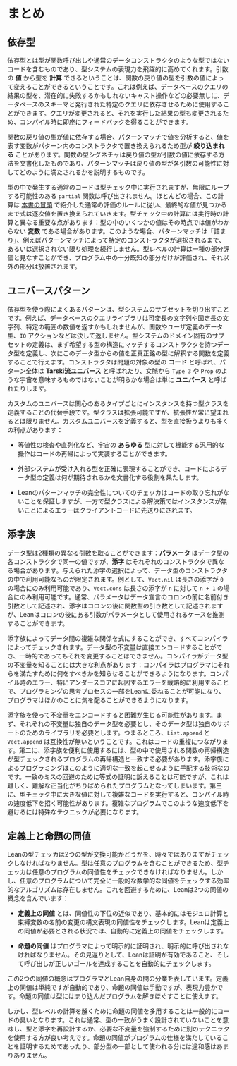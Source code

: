 <!--
# Summary
-->

# まとめ

<!--
## Dependent Types
-->

## 依存型

<!--
Dependent types, where types contain non-type code such as function calls and ordinary data constructors, lead to a massive increase in the expressive power of a type system.
The ability to _compute_ a type from the _value_ of an argument means that the return type of a function can vary based on which argument is provided.
This can be used, for example, to have the result type of a database query depend on the database's schema and the specific query issued, without needing any potentially-failing cast operations on the result of the query.
When the query changes, so does the type that results from running it, enabling immediate compile-time feedback.
-->

依存型とは型が関数呼び出しや通常のデータコンストラクタのような型ではないコードを含むものであり、型システムの表現力を飛躍的に高めてくれます。引数の **値** から型を **計算** できるということは、関数の戻り値の型を引数の値によって変えることができるということです。これは例えば、データベースのクエリの結果の型を、潜在的に失敗するかもしれないキャスト操作などの必要無しに、データベースのスキーマと発行された特定のクエリに依存させるために使用することができます。クエリが変更されると、それを実行した結果の型も変更されるため、コンパイル時に即座にフィードバックを得ることができます。

<!--
When a function's return type depends on a value, analyzing the value with pattern matching can result in the type being _refined_, as a variable that stands for a value is replaced by the constructors in the pattern.
The type signature of a function documents the way that the return type depends on the argument value, and pattern matching then explains how the return type can be fulfilled for each potential argument.
-->

関数の戻り値の型が値に依存する場合、パターンマッチで値を分析すると、値を表す変数がパターン内のコンストラクタで置き換えられるため型が **絞り込まれる** ことがあります。関数の型シグネチャは戻り値の型が引数の値に依存する方法を文書化したものであり、パターンマッチは戻り値の型が各引数の可能性に対してどのように満たされるかを説明するものです。

<!--
Ordinary code that occurs in types is run during type checking, though `partial` functions that might loop infinitely are not called.
Mostly, this computation follows the rules of ordinary evaluation that were introduced in [the very beginning of this book](../getting-to-know/evaluating.md), with expressions being progressively replaced by their values until a final value is found.
Computation during type checking has an important difference from run-time computation: some values in types may be _variables_ whose values are not yet known.
In these cases, pattern-matching gets "stuck" and does not proceed until or unless a particular constructor is selected, e.g. by pattern matching.
Type-level computation can be seen as a kind of partial evaluation, where only the parts of the program that are sufficiently known need to be evaluated and other parts are left alone.
-->

型の中で発生する通常のコードは型チェック中に実行されますが、無限にループする可能性のある `partial` 関数は呼び出されません。ほとんどの場合、この計算は [本書の冒頭](../getting-to-know/evaluating.md) で紹介した通常の評価のルールに従い、最終的な値が見つかるまで式は逐次値を置き換えられていきます。型チェック中の計算には実行時の計算と異なる重要な点があります：型の中のいくつかの値はその時点では値がわからない **変数** である場合があります。このような場合、パターンマッチは「詰まり」、例えばパターンマッチによって特定のコンストラクタが選択されるまで、あるいは選択されない限り処理を続行しません。型レベルの計算は一種の部分評価と見なすことができ、プログラム中の十分既知の部分だけが評価され、それ以外の部分は放置されます。

<!--
## The Universe Pattern
-->

## ユニバースパターン

<!--
A common pattern when working with dependent types is to section off some subset of the type system.
For example, a database query library might be able to return varying-length strings, fixed-length strings, or numbers in certain ranges, but it will never return a function, a user-defined datatype, or an `IO` action.
A domain-specific subset of the type system can be defined by first defining a datatype with constructors that match the structure of the desired types, and then defining a function that interprets values from this datatype into honest-to-goodness types.
The constructors are referred to as _codes_ for the types in question, and the entire pattern is sometimes referred to as a _universe à la Tarski_, or just as a _universe_ when context makes it clear that universes such as `Type 3` or `Prop` are not what's meant.
-->

依存型を使う際によくあるパターンは、型システムのサブセットを切り出すことです。例えば、データベースのクエリライブラリは可変長の文字列や固定長の文字列、特定の範囲の数値を返すかもしれませんが、関数やユーザ定義のデータ型、`IO` アクションなどは決して返しません。型システムのドメイン固有のサブセットの定義は、まず希望する型の構造にマッチするコンストラクタを持つデータ型を定義し、次にこのデータ型からの値を正真正銘の型に解釈する関数を定義することで行えます。コンストラクタは問題の対象の型の **コード** と呼ばれ、パターン全体は **Tarski流ユニバース** と呼ばれたり、文脈から `Type 3` や `Prop` のような宇宙を意味するものではないことが明らかな場合は単に **ユニバース** と呼ばれたりします。

<!--
Custom universes are an alternative to defining a type class with instances for each type of interest.
Type classes are extensible, but extensibility is not always desired.
Defining a custom universe has a number of advantages over using the types directly:
-->

カスタムのユニバースは関心のあるタイプごとにインスタンスを持つ型クラスを定義することの代替手段です。型クラスは拡張可能ですが、拡張性が常に望まれるとは限りません。カスタムユニバースを定義すると、型を直接扱うよりも多くの利点があります：

 <!--
 * Generic operations that work for _any_ type in the universe, such as equality testing and serialization, can be implemented by recursion on codes.
 -->
 * 等値性の検査や直列化など、宇宙の **あらゆる** 型に対して機能する汎用的な操作はコードの再帰によって実装することができます。
 <!--
 * The types accepted by external systems can be represented precisely, and the definition of the code datatype serves to document what can be expected.
 -->
 * 外部システムが受け入れる型を正確に表現することができ、コードによるデータ型の定義は何が期待されるかを文書化する役割を果たします。
 <!--
 * Lean's pattern matching completeness checker ensures that no codes are forgotten, while solutions based on type classes defer missing instance errors to client code.
 -->
 * Leanのパターンマッチの完全性についてのチェッカはコードの取り忘れがないことを保証しますが、一方で型クラスによる解決策ではインスタンスが無いことによるエラーはクライアントコードに先送りにされます。


<!--
## Indexed Families
-->

## 添字族

<!--
Datatypes can take two separate kinds of arguments: _parameters_ are identical in each constructor of the datatype, while _indices_ may vary between constructors.
For a given choice of index, only some constructors of the datatype are available.
As an example, `Vect.nil` is available only when the length index is `0`, and `Vect.cons` is available only when the length index is `n+1` for some `n`.
While parameters are typically written as named arguments before the colon in a datatype declaration, and indices as arguments in a function type after the colon, Lean can infer when an argument after the colon is used as a parameter.
-->

データ型は2種類の異なる引数を取ることができます：**パラメータ** はデータ型の各コンストラクタで同一の値ですが、**添字** はそれぞれのコンストラクタで異なる場合があります。与えられた添字の選択によって、データ型のコンストラクタの中で利用可能なものが限定されます。例として、`Vect.nil` は長さの添字が `0` の場合にのみ利用可能であり、`Vect.cons` は長さの添字が `n` に対して `n + 1` の場合にのみ利用可能です。通常、パラメータはデータ宣言のコロンの前に名前付き引数として記述され、添字はコロンの後に関数型の引き数として記述されますが、Leanはコロンの後にある引数がパラメータとして使用されるケースを推測することができます。

<!--
Indexed families allow the expression of complicated relationships between data, all checked by the compiler.
The datatype's invariants can be encoded directly, and there is no way to violate them, not even temporarily.
Informing the compiler about the datatype's invariants brings a major benefit: the compiler can now inform the programmer about what must be done to satisfy them.
The strategic use of compile-time errors, especially those resulting from underscores, can make it possible to offload some of the programming thought process to Lean, freeing up the programmer's mind to worry about other things.
-->

添字族によってデータ間の複雑な関係を式にすることができ、すべてコンパイラによってチェックされます。データ型の不変量は直接エンコードすることができ、一時的であってもそれを変更することはできません。コンパイラがデータ型の不変量を知ることには大きな利点があります：コンパイラはプログラマにそれらを満たすために何をすべきかを知らせることができるようになります。コンパイル時のエラー、特にアンダースコアに起因するエラーを戦略的に利用することで、プログラミングの思考プロセスの一部をLeanに委ねることが可能になり、プログラマはほかのことに気を配ることができるようになります。

<!--
Encoding invariants using indexed families can lead to difficulties.
First off, each invariant requires its own datatype, which then requires its own support libraries.
`List.append` and `Vect.append` are not interchangeable, after all.
This can lead to code duplication.
Secondly, convenient use of indexed families requires that the recursive structure of functions used in types match the recursive structure of the programs being type checked.
Programming with indexed families is the art of arranging for the right coincidences to occur.
While it's possible to work around missing coincidences with appeals to equality proofs, it is difficult, and it leads to programs littered with cryptic justifications.
Thirdly, running complicated code on large values during type checking can lead to compile-time slowdowns.
Avoiding these slowdowns for complicated programs can require specialized techniques.
-->

添字族を使って不変量をエンコードすると困難が生じる可能性があります。まず、それぞれの不変量は独自のデータ型を必要とし、そのデータ型は独自のサポートのためのライブラリを必要とします。つまるところ、`List.append` と `Vect.append` は互換性が無いということです。これはコードの重複につながります。第二に、添字族を便利に使用するには、型の中で使用される関数の再帰構造が型チェックされるプログラムの再帰構造と一致する必要があります。添字族によるプログラミングはこのように適切な一致を起こせるように手配する技術なのです。一致のミスの回避のために等式の証明に訴えることは可能ですが、これは難しく、難解な正当化がちりばめられたプログラムとなってしまいます。第三に、型チェック中に大きな値に対して複雑なコードを実行すると、コンパイル時の速度低下を招く可能性があります。複雑なプログラムでこのような速度低下を避けるには特殊なテクニックが必要になります。

<!--
## Definitional and Propositional Equality
-->

## 定義上と命題の同値

<!--
Lean's type checker must, from time to time, check whether two types should be considered interchangeable.
Because types can contain arbitrary programs, it must therefore be able to check arbitrary programs for equality.
However, there is no efficient algorithm to check arbitrary programs for fully-general mathematical equality.
To work around this, Lean contains two notions of equality:
-->

Leanの型チェッカは2つの型が交換可能かどうかを、時々ではありますがチェックしなければなりません。型は任意のプログラムを含むことができるため、型チェッカは任意のプログラムの同値性をチェックできなければなりません。しかし、任意のプログラムについて完全に一般的な数学的な同値をチェックする効率的なアルゴリズムは存在しません。これを回避するために、Leanは2つの同値の概念を含んでいます：

 <!--
 * _Definitional equality_ is an underapproximation of equality that essentially checks for equality of syntactic representation modulo computation and renaming of bound variables. Lean automatically checks for definitional equality in situations where it is required.
 -->

 * **定義上の同値** とは、同値性の下位の近似であり、基本的にはモジュロ計算と束縛変数の名前の変更の構文表現の同値性をチェックします。Leanは定義上の同値が必要とされる状況では、自動的に定義上の同値をチェックします。

 <!--
 * _Propositional equality_ must be explicitly proved and explicitly invoked by the programmer. In return, Lean automatically checks that the proofs are valid and that the invocations accomplish the right goal.
 -->

 * **命題の同値** はプログラマによって明示的に証明され、明示的に呼び出されなければなりません。その見返りとして、Leanは証明が有効であること、そして呼び出しが正しいゴールを達成することを自動的にチェックします。

<!--
The two notions of equality represent a division of labor between programmers and Lean itself.
Definitional equality is simple, but automatic, while propositional equality is manual, but expressive.
Propositional equality can be used to unstick otherwise-stuck programs in types.
-->

この2つの同値の概念はプログラマとLean自身の間の分業を表しています。定義上の同値は単純ですが自動的であり、命題の同値は手動ですが、表現力豊かです。命題の同値は型にはまり込んだプログラムを解きほぐすことに使えます。

<!--
However, the frequent use of propositional equality to unstick type-level computation is typically a code smell.
It typically means that coincidences were not well-engineered, and it's usually a better idea to either redesign the types and indices or to use a different technique to enforce the needed invariants.
When propositional equality is instead used to prove that a program meets a specification, or as part of a subtype, there is less reason to be suspicious.
-->

しかし、型レベルの計算を解くために命題の同値を多用することは一般的にコードの臭いとなります。これは通常、型の一致がうまく設計されていないことを意味し、型と添字を再設計するか、必要な不変量を強制するために別のテクニックを使用する方が良い考えです。命題の同値がプログラムの仕様を満たしていることを証明するためであったり、部分型の一部として使われる分には違和感はあまりありません。
